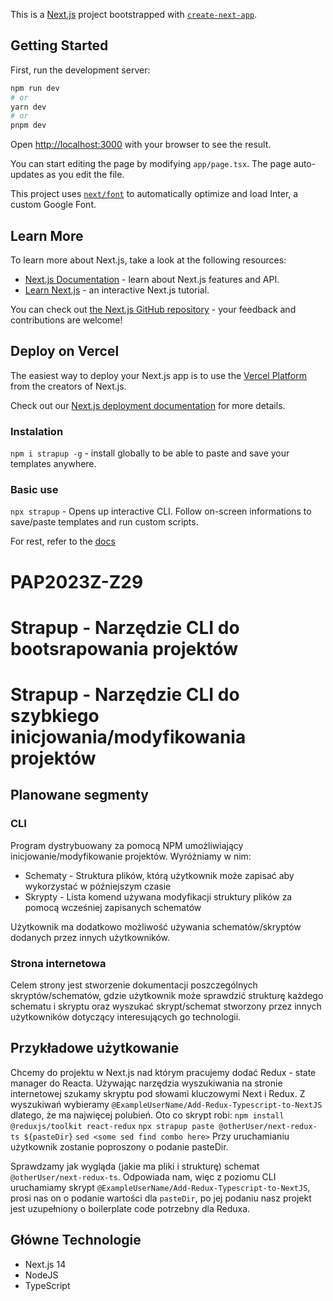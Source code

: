 This is a [Next.js](https://nextjs.org/) project bootstrapped with [`create-next-app`](https://github.com/vercel/next.js/tree/canary/packages/create-next-app).

## Getting Started

First, run the development server:

```bash
npm run dev
# or
yarn dev
# or
pnpm dev
```

Open [http://localhost:3000](http://localhost:3000) with your browser to see the result.

You can start editing the page by modifying `app/page.tsx`. The page auto-updates as you edit the file.

This project uses [`next/font`](https://nextjs.org/docs/basic-features/font-optimization) to automatically optimize and load Inter, a custom Google Font.

## Learn More

To learn more about Next.js, take a look at the following resources:

- [Next.js Documentation](https://nextjs.org/docs) - learn about Next.js features and API.
- [Learn Next.js](https://nextjs.org/learn) - an interactive Next.js tutorial.

You can check out [the Next.js GitHub repository](https://github.com/vercel/next.js/) - your feedback and contributions are welcome!

## Deploy on Vercel

The easiest way to deploy your Next.js app is to use the [Vercel Platform](https://vercel.com/new?utm_medium=default-template&filter=next.js&utm_source=create-next-app&utm_campaign=create-next-app-readme) from the creators of Next.js.

Check out our [Next.js deployment documentation](https://nextjs.org/docs/deployment) for more details.
### Instalation
`npm i strapup -g` - install globally to be able to paste and save your templates anywhere.

### Basic use
`npx strapup` - Opens up interactive CLI. Follow on-screen informations to save/paste templates and run custom scripts.

For rest, refer to the [docs](https://strapup.vercel.app/docs/Basic%20use/Save%20and%20Paste)
# PAP2023Z-Z29
# Strapup - Narzędzie CLI do bootsrapowania projektów
# Strapup - Narzędzie CLI do szybkiego inicjowania/modyfikowania projektów

## Planowane segmenty
### CLI
Program dystrybuowany za pomocą NPM umożliwiający inicjowanie/modyfikowanie projektów.
Wyróżniamy w nim:
- Schematy - Struktura plików, którą użytkownik może zapisać aby wykorzystać w późniejszym czasie
- Skrypty - Lista komend używana modyfikacji struktury plików za pomocą wcześniej zapisanych schematów

Użytkownik ma dodatkowo możliwość używania schematów/skryptów dodanych przez innych użytkowników.

### Strona internetowa
Celem strony jest stworzenie dokumentacji poszczególnych skryptów/schematów, gdzie użytkownik może sprawdzić strukturę każdego schematu i skryptu oraz wyszukać skrypt/schemat stworzony przez innych użytkowników dotyczący interesujących go technologii.

## Przykładowe użytkowanie
Chcemy do projektu w Next.js nad którym pracujemy dodać Redux - state manager do Reacta. Używając narzędzia wyszukiwania na stronie internetowej szukamy skryptu pod słowami kluczowymi Next i Redux. Z wyszukiwań wybieramy `@ExampleUserName/Add-Redux-Typescript-to-NextJS` dlatego, że ma najwięcej polubień. Oto co skrypt robi:
`npm install @reduxjs/toolkit react-redux`
`npx strapup paste @otherUser/next-redux-ts ${pasteDir}`
`sed <some sed find combo here>`
Przy uruchamianiu użytkownik zostanie poproszony o podanie pasteDir.

Sprawdzamy jak wygląda (jakie ma pliki i strukturę) schemat `@otherUser/next-redux-ts`. Odpowiada nam, więc z poziomu CLI uruchamiamy skrypt `@ExampleUserName/Add-Redux-Typescript-to-NextJS`, prosi nas on o podanie wartości dla `pasteDir`, po jej podaniu nasz projekt jest uzupełniony o boilerplate code potrzebny dla Reduxa.

## Główne Technologie
- Next.js 14
- NodeJS
- TypeScript
